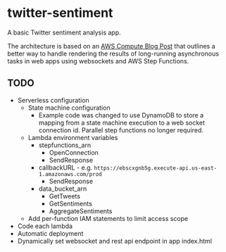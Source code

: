 # twitter-sentiment

A basic Twitter sentiment analysis app.

The architecture is based on an [AWS Compute Blog Post](https://aws.amazon.com/blogs/compute/from-poll-to-push-transform-apis-using-amazon-api-gateway-rest-apis-and-websockets/) 
that outlines a better way to handle rendering the results of long-running asynchronous tasks in web apps using websockets and AWS Step Functions.

## TODO

- Serverless configuration
    - State machine configuration
        - Example code was changed to use DynamoDB to store a mapping from a state machine execution to a web socket connection id. Parallel step functions no longer required.
    - Lambda environment variables
        - stepfunctions_arn
            - OpenConnection
            - SendResponse
        - callbackURL - e.g. `https://ebscxgnb5g.execute-api.us-east-1.amazonaws.com/prod`
            - SendResponse
        - data_bucket_arn
            - GetTweets
            - GetSentiments
            - AggregateSentiments
    - Add per-function IAM statements to limit access scope
- Code each lambda
- Automatic deployment
- Dynamically set websocket and rest api endpoint in app index.html
